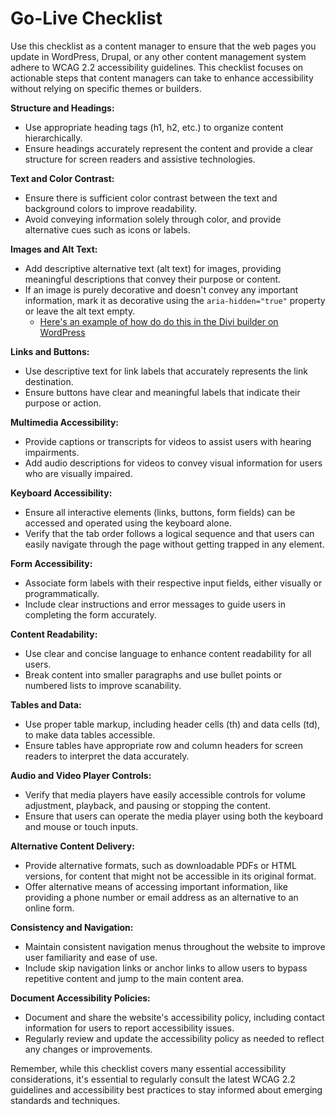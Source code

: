 # Go-Live Checklist

Use this checklist as a content manager to ensure that the web pages you update in WordPress, Drupal, or any other content management system adhere to WCAG 2.2 accessibility guidelines. This checklist focuses on actionable steps that content managers can take to enhance accessibility without relying on specific themes or builders.

**Structure and Headings:**
   - Use appropriate heading tags (h1, h2, etc.) to organize content hierarchically.
   - Ensure headings accurately represent the content and provide a clear structure for screen readers and assistive technologies.

**Text and Color Contrast:**
   - Ensure there is sufficient color contrast between the text and background colors to improve readability.
   - Avoid conveying information solely through color, and provide alternative cues such as icons or labels.

**Images and Alt Text:**
   - Add descriptive alternative text (alt text) for images, providing meaningful descriptions that convey their purpose or content.
   - If an image is purely decorative and doesn't convey any important information, mark it as decorative using the `aria-hidden="true"` property or leave the alt text empty.
	   - [Here's an example of how do do this in the Divi builder on WordPress](examples/divi-builder/decorative-images.md)

**Links and Buttons:**
   - Use descriptive text for link labels that accurately represents the link destination.
   - Ensure buttons have clear and meaningful labels that indicate their purpose or action.

**Multimedia Accessibility:**
   - Provide captions or transcripts for videos to assist users with hearing impairments.
   - Add audio descriptions for videos to convey visual information for users who are visually impaired.

**Keyboard Accessibility:**
   - Ensure all interactive elements (links, buttons, form fields) can be accessed and operated using the keyboard alone.
   - Verify that the tab order follows a logical sequence and that users can easily navigate through the page without getting trapped in any element.

**Form Accessibility:**
   - Associate form labels with their respective input fields, either visually or programmatically.
   - Include clear instructions and error messages to guide users in completing the form accurately.

**Content Readability:**
   - Use clear and concise language to enhance content readability for all users.
   - Break content into smaller paragraphs and use bullet points or numbered lists to improve scanability.

**Tables and Data:**
   - Use proper table markup, including header cells (th) and data cells (td), to make data tables accessible.
   - Ensure tables have appropriate row and column headers for screen readers to interpret the data accurately.

**Audio and Video Player Controls:**
   - Verify that media players have easily accessible controls for volume adjustment, playback, and pausing or stopping the content.
   - Ensure that users can operate the media player using both the keyboard and mouse or touch inputs.

**Alternative Content Delivery:**
   - Provide alternative formats, such as downloadable PDFs or HTML versions, for content that might not be accessible in its original format.
   - Offer alternative means of accessing important information, like providing a phone number or email address as an alternative to an online form.

**Consistency and Navigation:**
   - Maintain consistent navigation menus throughout the website to improve user familiarity and ease of use.
   - Include skip navigation links or anchor links to allow users to bypass repetitive content and jump to the main content area.

**Document Accessibility Policies:**
   - Document and share the website's accessibility policy, including contact information for users to report accessibility issues.
   - Regularly review and update the accessibility policy as needed to reflect any changes or improvements.

Remember, while this checklist covers many essential accessibility considerations, it's essential to regularly consult the latest WCAG 2.2 guidelines and accessibility best practices to stay informed about emerging standards and techniques.
